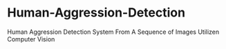 # Human-Aggression-Detection
Human Aggression Detection System From A Sequence of Images Utilizen Computer Vision
